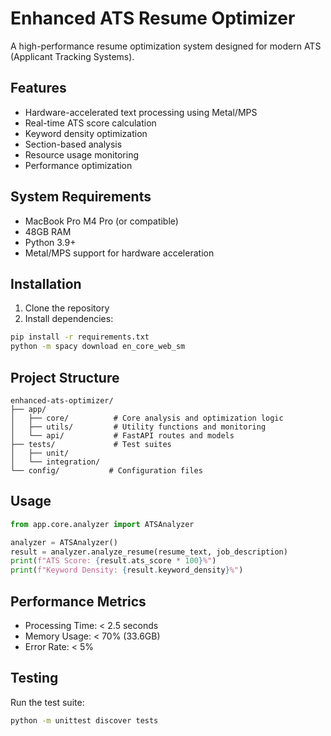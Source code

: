 # Enhanced ATS Resume Optimizer

A high-performance resume optimization system designed for modern ATS (Applicant Tracking Systems).

## Features

- Hardware-accelerated text processing using Metal/MPS
- Real-time ATS score calculation
- Keyword density optimization
- Section-based analysis
- Resource usage monitoring
- Performance optimization

## System Requirements

- MacBook Pro M4 Pro (or compatible)
- 48GB RAM
- Python 3.9+
- Metal/MPS support for hardware acceleration

## Installation

1. Clone the repository
2. Install dependencies:
```bash
pip install -r requirements.txt
python -m spacy download en_core_web_sm
```

## Project Structure

```
enhanced-ats-optimizer/
├── app/
│   ├── core/          # Core analysis and optimization logic
│   ├── utils/         # Utility functions and monitoring
│   └── api/           # FastAPI routes and models
├── tests/             # Test suites
│   ├── unit/
│   └── integration/
└── config/           # Configuration files
```

## Usage

```python
from app.core.analyzer import ATSAnalyzer

analyzer = ATSAnalyzer()
result = analyzer.analyze_resume(resume_text, job_description)
print(f"ATS Score: {result.ats_score * 100}%")
print(f"Keyword Density: {result.keyword_density}%")
```

## Performance Metrics

- Processing Time: < 2.5 seconds
- Memory Usage: < 70% (33.6GB)
- Error Rate: < 5%

## Testing

Run the test suite:
```bash
python -m unittest discover tests
```

